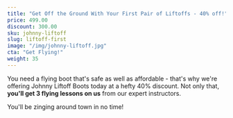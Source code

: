 ```yaml
---
title: "Get Off the Ground With Your First Pair of Liftoffs - 40% off!"
price: 499.00
discount: 300.00
sku: johnny-liftoff
slug: liftoff-first
image: "/img/johnny-liftoff.jpg"
cta: "Get Flying!"
weight: 35
---
```


You need a flying boot that's safe as well as affordable - that's why we're offering Johnny Liftoff Boots today at a hefty 40% discount. Not only that, **you'll get 3 flying lessons on us** from our expert instructors.

You'll be zinging around town in no time!